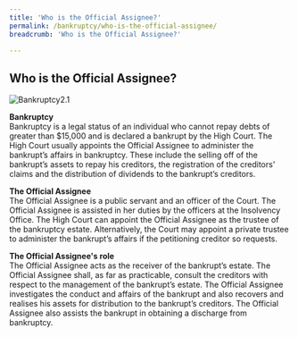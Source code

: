 ```yaml
---
title: 'Who is the Official Assignee?'
permalink: /bankruptcy/who-is-the-official-assignee/
breadcrumb: 'Who is the Official Assignee?'

---
```



Who is the Official Assignee?
---

<div class="image">
 <img src="/images/cut.jpg" alt="Bankruptcy2.1" title="Bankruptcy2.1">
</div>

**Bankruptcy** <br>
Bankruptcy is a legal status of an individual who cannot repay debts of greater than $15,000 and is declared a bankrupt by the High Court. The High Court usually appoints the Official Assignee to administer the bankrupt’s affairs in bankruptcy. These include the selling off of the bankrupt’s assets to repay his creditors, the registration of the creditors' claims and the distribution of dividends to the bankrupt’s creditors. <br>

**The Official Assignee** <br>
The Official Assignee is a public servant and an officer of the Court. The Official Assignee is assisted in her duties by the officers at the Insolvency Office. The High Court can appoint the Official Assignee as the trustee of the bankruptcy estate. Alternatively, the Court may appoint a private trustee to administer the bankrupt’s affairs if the petitioning creditor so requests. <br>

**The Official Assignee's role** <br>
The Official Assignee acts as the receiver of the bankrupt’s estate. The Official Assignee shall, as far as practicable, consult the creditors with respect to the management of the bankrupt’s estate. The Official Assignee investigates the conduct and affairs of the bankrupt and also recovers and realises his assets for distribution to the bankrupt’s creditors. The Official Assignee also assists the bankrupt in obtaining a discharge from bankruptcy.

 
